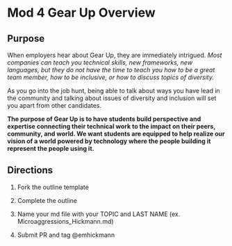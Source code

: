 # Mod 4 Gear Up Overview

## Purpose

When employers hear about Gear Up, they are immediately intrigued.  <i>Most companies can teach you technical skills, new frameworks, new languages, but they do not have the time to teach you how to be a great team member, how to be inclusive, or how to discuss topics of diversity.</i>

As you go into the job hunt, being able to talk about ways you have lead in the community and talking about issues of diversity and inclusion will set you apart from other candidates. 

<b>The purpose of Gear Up is to have students build perspective and expertise connecting their technical work to the impact on their peers, community, and world. We want students are equipped to help realize our vision of a world powered by technology where the people building it represent the people using it.</b>


## Directions

  1) Fork the outline template

  2) Complete the outline 

  3) Name your md file with your TOPIC and LAST NAME (ex.   Microaggressions_Hickmann.md)

  4) Submit PR and tag @emhickmann
